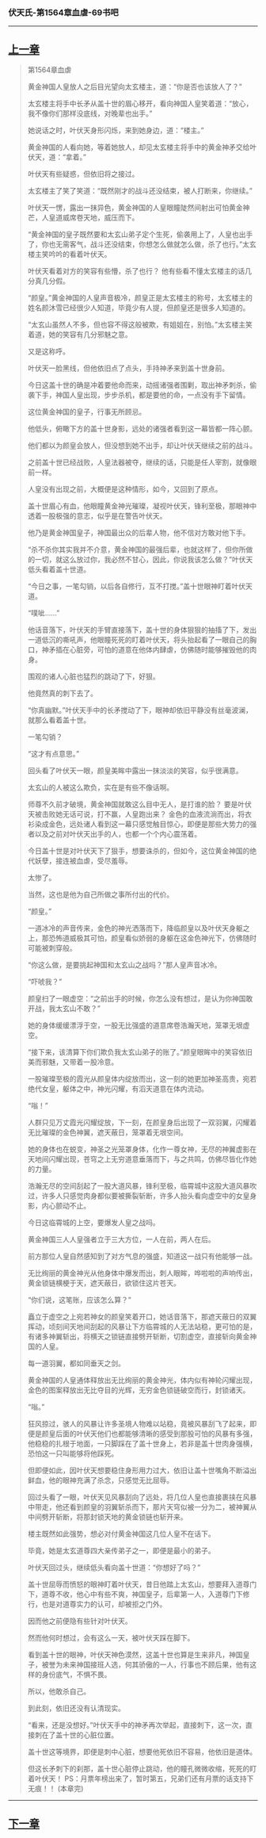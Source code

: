 ### 伏天氏-第1564章血虐-69书吧

--------
[上一章](./a01a5e476703dbd796f05e311877a049.md)
--------


>
>
>
>第1564章血虐
>
>黄金神国人皇放人之后目光望向太玄楼主，道：“你是否也该放人了？”
>
>太玄楼主将手中长矛从盖十世的眉心移开，看向神国人皇笑着道：“放心，我不像你们那样没底线，对晚辈也出手。”
>
>她说话之时，叶伏天身形闪烁，来到她身边，道：“楼主。”
>
>黄金神国的人看向她，等着她放人，却见太玄楼主将手中的黄金神矛交给叶伏天，道：“拿着。”
>
>叶伏天有些疑惑，但依旧将之接过。
>
>太玄楼主了笑了笑道：“既然刚才的战斗还没结束，被人打断来，你继续。”
>
>叶伏天一愣，露出一抹异色，黄金神国的人皇眼瞳陡然间射出可怕黄金神芒，人皇道威席卷天地，威压而下。
>
>“黄金神国的皇子既然要和太玄山弟子定个生死，偷袭用上了，人皇也出手了，你也无需客气，战斗还没结束，你想怎么做就怎么做，杀了也行。”太玄楼主笑吟吟的看着叶伏天。
>
>叶伏天看着对方的笑容有些懵，杀了也行？
>他有些看不懂太玄楼主的话几分真几分假。
>
>“颜皇。”黄金神国的人皇声音极冷，颜皇正是太玄楼主的称号，太玄楼主的姓名颜沐雪已经很少人知道，毕竟少有人提，但颜皇还是很多人知道的。
>
>“太玄山虽然人不多，但也容不得这般被欺，有姐姐在，别怕。”太玄楼主笑着道，她的笑容有几分邪魅之意。
>
>又是这称呼。
>
>叶伏天一脸黑线，但他依旧点了点头，手持神矛来到盖十世身前。
>
>今日这盖十世的确是冲着要他命而来，动摇诸强者围剿，取出神矛刺杀，偷袭下手，神国人皇出现，步步杀机，都是要他的命，一点没有手下留情。
>
>这位黄金神国的皇子，行事无所顾忌。
>
>他低头，俯瞰下方的盖十世身影，远处的诸强者看到这一幕皆都一阵心颤。
>
>他们都以为颜皇会放人，但没想到她不出手，却让叶伏天继续之前的战斗。
>
>之前盖十世已经战败，人皇法器被夺，继续的话，只能是任人宰割，就像眼前一样。
>
>人皇没有出现之前，大概便是这种情形，如今，又回到了原点。
>
>盖十世眉心有血，他眼瞳黄金神光璀璨，凝视叶伏天，锋利至极，那眼神中透着一股极强的意志，似乎是在警告叶伏天。
>
>他乃是黄金神国皇子，神国最出众的后辈人物，他不信对方敢对他下手。
>
>“杀不杀你其实我并不介意，黄金神国的最强后辈，也就这样了，但你所做的一切，就这么放过你，我必然不甘心，因此，你说我该怎么做？”叶伏天低头看着盖十世道。
>
>“今日之事，一笔勾销，以后各自修行，互不打搅。”盖十世眼神盯着叶伏天道。
>
>“噗呲……”
>
>他话音落下，叶伏天的手臂直接落下，盖十世的身体狠狠的抽搐了下，发出一道低沉的嘶吼声，他眼瞳死死的盯着叶伏天，将头抬起看了一眼自己的胸口，神矛插在心脏旁，可怕的道意在他体内肆虐，仿佛随时能够摧毁他的肉身。
>
>围观的诸人心脏也猛烈的跳动了下，好狠。
>
>他竟然真的刺下去了。
>
>“你真幽默。”叶伏天手中的长矛搅动了下，眼神却依旧平静没有丝毫波澜，就那么看着盖十世。
>
>一笔勾销？
>
>“这才有点意思。”
>
>回头看了叶伏天一眼，颜皇美眸中露出一抹淡淡的笑容，似乎很满意。
>
>太玄山的人被这么欺负，实在是有些不像话啊。
>
>师尊不久前才破境，黄金神国就敢这么目中无人，是打谁的脸？
>要是叶伏天被击败她无话可说，打不赢，人皇跑出来？
>金色的血液流淌而出，将衣衫染成金色，远处诸人看到这一幕只感觉触目惊心，即便是那些大势力的强者以及之前对叶伏天出手的人，也都一个个内心震荡着。
>
>今日盖十世是对叶伏天下了狠手，想要诛杀的，但如今，这位黄金神国的绝代妖孽，接连被血虐，受尽羞辱。
>
>太惨了。
>
>当然，这也是他为自己所做之事所付出的代价。
>
>“颜皇。”
>
>一道冰冷的声音传来，金色的神光洒落而下，降临颜皇以及叶伏天身躯之上，那恐怖道威极其可怕，颜皇看似娇弱的身躯在这金色神光下，仿佛随时可能被刺穿般。
>
>“你这么做，是要挑起神国和太玄山之战吗？”那人皇声音冰冷。
>
>“吓唬我？”
>
>颜皇扫了一眼虚空：“之前出手的时候，你怎么没有想过，是认为你神国敢开战，我太玄山不敢？”
>
>她的身体缓缓漂浮于空，一股无比强盛的道意席卷浩瀚天地，笼罩无垠虚空。
>
>“接下来，该清算下你们欺负我太玄山弟子的账了。”颜皇眼眸中的笑容依旧美而邪魅，又带着一股冷意。
>
>一股璀璨至极的霞光从颜皇体内绽放而出，这一刻的她更加神圣高贵，宛若绝代女皇，躯体之中，神光闪耀，有滔天道意在体内流动。
>
>“嗡！”
>
>人群只见万丈霞光闪耀绽放，下一刻，在颜皇身后出现了一双羽翼，闪耀着无比璀璨的金色神翼，遮天蔽日，笼罩着无垠空间。
>
>她的身体也在蜕变，神圣之光笼罩身体，化作一尊女神，无尽的神翼虚影在天地间闪耀出现，苍穹之上无穷道意垂落而下，与之共鸣，仿佛尽皆化作她的力量。
>
>浩瀚无尽的空间刮起了一股大道风暴，锋利至极，临霄城中这股大道风暴吹过，许多人只感觉肉身都似要被撕裂斩断，许多人抬头看向虚空中的女皇身影，内心颤动不止。
>
>今日这临霄城的上空，要爆发人皇之战吗。
>
>黄金神国三人人皇强者立于三大方位，一人在前，两人在后。
>
>前方那位人皇自然感知到了对方气息的强盛，知道这一战只有他能够一战。
>
>无比绚丽的黄金神光从他身体中爆发而出，刺人眼眸，哗啦啦的声响传出，黄金锁链横梗于天，遮天蔽日，欲锁住这片苍天。
>
>“你们说，这笔账，应该怎么算？”
>
>矗立于虚空之上宛若神女的颜皇笑着开口，她话音落下，那遮天蔽日的双翼挥动，顷刻间天地间刮起的风暴让下方临霄城的人无法站稳，更可怕的是，有诸多神翼斩出，将横天之锁链直接劈开斩断，切割虚空，直接斩向黄金神国的人皇。
>
>每一道羽翼，都如同垂天之剑。
>
>黄金神国的人皇通体释放出无比绚丽的黄金神光，体内似有神轮闪耀出现，金色的图案释放出无比夺目的光辉，无穷金色锁链破空而行，封锁诸天。
>
>“嗡。”
>
>狂风掠过，骇人的风暴让许多圣境人物难以站稳，竟被风暴刮飞了起来，即便是颜皇后面的叶伏天他们也都能够清晰的感受到那股可怕的风暴有多强，他稳稳的扎根于地面，一只脚踩在了盖十世身上，若非是盖十世肉身强横，恐怕这一只叫能够将他踩死。
>
>但即便如此，因叶伏天想要稳住身形用力过大，依旧让盖十世嘴角不断溢出鲜血，他的眼神充满了杀念，只感觉无比屈辱。
>
>回过头看了一眼，叶伏天见风暴刮向了远处，将几位人皇也直接裹挟在风暴中带走，他还看到颜皇的羽翼斩杀而下，那片天穹似被一分为二，被神翼从中间劈开斩断，将那封锁天地的黄金锁链也斩开来。
>
>楼主既然如此强势，想必对付黄金神国这几位人皇不在话下。
>
>毕竟，她是太玄道尊四大亲传弟子之一，即便是最小的弟子。
>
>叶伏天回过头，继续低头看向盖十世道：“你想好了吗？”
>
>盖十世屈辱而愤怒的眼神盯着叶伏天，昔日他踏上太玄山，想要拜入道尊门下，道尊不收，他心中有些不爽，神国皇子，后辈第一人，入道尊门下修行，也是对道尊实力的认可，却被拒之门外。
>
>因而他之前便隐有些针对叶伏天。
>
>然而他何时想过，会有这么一天，被叶伏天踩在脚下。
>
>看到盖十世的眼神，叶伏天神色漠然，这盖十世也算是生来非凡，神国皇子，被誉为未来神国接班人选，何其骄傲的一人，行事也不顾后果，他有这样的身份底气，不惧不畏。
>
>所以，他敢杀自己。
>
>到此刻，依旧还没有认清现实。
>
>“看来，还是没想好。”叶伏天手中的神矛再次举起，直接刺下，这一次，直接刺在了盖十世的心脏位置。
>
>盖十世这等境界，即便是刺中心脏，想要他死依旧不容易，他依旧是道体。
>
>但这长矛刺下的刹那，盖十世心脏停止跳动，他的瞳孔微微收缩，死死的盯着叶伏天！
>PS：月票年榜出来了，暂时第五，兄弟们还有月票的话支持下无痕！！
>(本章完)
>
>

--------
[下一章](./bcffe966206f9d006fc2012b0a28747c.md)
--------
